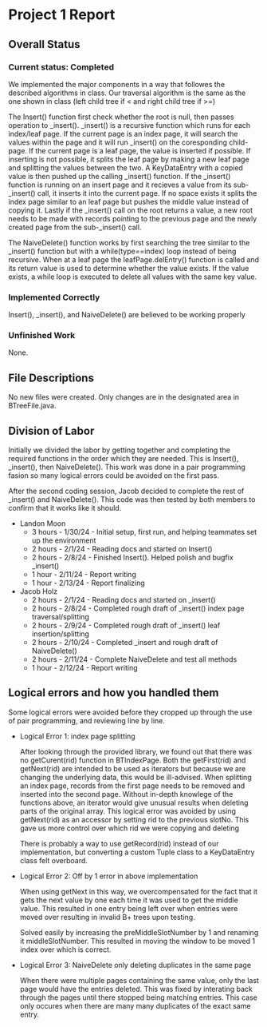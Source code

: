 <!--
More information found on page 9 of project_description.pdf. https://github.com/lankm/uta-dbms/issues/5

Convert to pdf when finalized.
-->

# Project 1 Report

## Overall Status

### Current status: Completed

We implemented the major components in a way that followes the described algorithms in class. Our traversal algorithm is the same as the one shown in class (left child tree if < and right child tree if >=)

The Insert() function first check whether the root is null, then passes operation to _insert(). _insert() is a recursive function which runs for each index/leaf page. If the current page is an index page, it will search the values within the page and it will run _insert() on the coresponding child-page. If the current page is a leaf page, the value is inserted if possible. If inserting is not possible, it splits the leaf page by making a new leaf page and splitting the values between the two. A KeyDataEntry with a copied value is then pushed up the calling _insert() function. If the _insert() function is running on an insert page and it recieves a value from its sub-_insert() call, it inserts it into the current page. If no space exists it splits the index page similar to an leaf page but pushes the middle value instead of copying it. Lastly if the _insert() call on the root returns a value, a new root needs to be made with records pointing to the previous page and the newly created page from the sub-_insert() call.

The NaiveDelete() function works by first searching the tree similar to the _insert() function but with a while(type==index) loop instead of being recursive. When at a leaf page the leafPage.delEntry() function is called and its return value is used to determine whether the value exists. If the value exists, a while loop is executed to delete all values with the same key value.

### Implemented Correctly

Insert(), _insert(), and NaiveDelete() are believed to be working properly

### Unfinished Work

None.

## File Descriptions

No new files were created. Only changes are in the designated area in BTreeFile.java.

## Division of Labor

Initially we divided the labor by getting together and completing the required functions in the order which they are needed. This is Insert(), _insert(), then NaiveDelete(). This work was done in a pair programming fasion so many logical errors could be avoided on the first pass.

After the second coding session, Jacob decided to complete the rest of _insert() and NaiveDelete(). This code was then tested by both members to confirm that it works like it should.

 - Landon Moon
    - 3 hours - 1/30/24 - Initial setup, first run, and helping teammates set up the environment
    - 2 hours - 2/1/24  - Reading docs and started on Insert()
    - 2 hours - 2/8/24  - Finished Insert(). Helped polish and bugfix _insert()
    - 1 hour  - 2/11/24 - Report writing
    - 1 hour  - 2/13/24 - Report finalizing
 - Jacob Holz
    - 2 hours - 2/1/24  - Reading docs and started on _insert()
    - 2 hours - 2/8/24  - Completed rough draft of _insert() index page traversal/splitting
    - 2 hours - 2/9/24  - Completed rough draft of _insert() leaf insertion/splitting
    - 2 hours - 2/10/24 - Completed _insert and rough draft of NaiveDelete()
    - 2 hours - 2/11/24 - Complete NaiveDelete and test all methods
    - 1 hour  - 2/12/24 - Report writing


## Logical errors and how you handled them
Some logical errors were avoided before they cropped up through the use of pair programming, and reviewing line by line.

 - Logical Error 1: index page splitting

   After looking through the provided library, we found out that there was no getCurent(rid) function in BTIndexPage. Both the getFirst(rid) and getNext(rid) are intended to be used as iterators but because we are changing the underlying data, this would be ill-advised. When splitting an index page, records from the first page needs to be removed and inserted into the second page. Without in-depth knowlege of the functions above, an iterator would give unusual results when deleting parts of the original array. This logical error was avoided by using getNext(rid) as an accessor by setting rid to the previous slotNo. This gave us more control over which rid we were copying and deleting

   There is probably a way to use getRecord(rid) instead of our implementation, but converting a custom Tuple class to a KeyDataEntry class felt overboard.

 - Logical Error 2: Off by 1 error in above implementation

   When using getNext in this way, we overcompensated for the fact that it gets the next value by one each time it was used to get the middle value. This resulted in one entry being left over when entries were moved over resulting in invalid B+ trees upon testing.

   Solved easily by increasing the preMiddleSlotNumber by 1 and renaming it middleSlotNumber. This resulted in moving the window to be moved 1 index over which is correct.

 - Logical Error 3: NaiveDelete only deleting duplicates in the same page
   
   When there were multiple pages containing the same value, only the last page would have the entries deleted. This was fixed by interating back through the pages until there stopped being matching entries. This case only occures when there are many many duplicates of the exact same entry.
